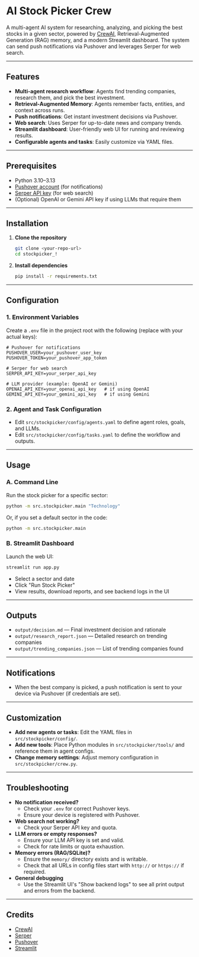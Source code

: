 # AI Stock Picker Crew

A multi-agent AI system for researching, analyzing, and picking the best stocks in a given sector, powered by [CrewAI](https://crewai.com), Retrieval-Augmented Generation (RAG) memory, and a modern Streamlit dashboard. The system can send push notifications via Pushover and leverages Serper for web search.

---

## Features
- **Multi-agent research workflow**: Agents find trending companies, research them, and pick the best investment.
- **Retrieval-Augmented Memory**: Agents remember facts, entities, and context across runs.
- **Push notifications**: Get instant investment decisions via Pushover.
- **Web search**: Uses Serper for up-to-date news and company trends.
- **Streamlit dashboard**: User-friendly web UI for running and reviewing results.
- **Configurable agents and tasks**: Easily customize via YAML files.

---

## Prerequisites
- Python 3.10–3.13
- [Pushover account](https://pushover.net/) (for notifications)
- [Serper API key](https://serper.dev/) (for web search)
- (Optional) OpenAI or Gemini API key if using LLMs that require them

---

## Installation

1. **Clone the repository**
   ```bash
   git clone <your-repo-url>
   cd stockpicker_!
   ```

2. **Install dependencies**
   ```bash
   pip install -r requirements.txt
   ```

---

## Configuration

### 1. **Environment Variables**
Create a `.env` file in the project root with the following (replace with your actual keys):

```
# Pushover for notifications
PUSHOVER_USER=your_pushover_user_key
PUSHOVER_TOKEN=your_pushover_app_token

# Serper for web search
SERPER_API_KEY=your_serper_api_key

# LLM provider (example: OpenAI or Gemini)
OPENAI_API_KEY=your_openai_api_key   # if using OpenAI
GEMINI_API_KEY=your_gemini_api_key   # if using Gemini
```

### 2. **Agent and Task Configuration**
- Edit `src/stockpicker/config/agents.yaml` to define agent roles, goals, and LLMs.
- Edit `src/stockpicker/config/tasks.yaml` to define the workflow and outputs.

---

## Usage

### **A. Command Line**
Run the stock picker for a specific sector:
```bash
python -m src.stockpicker.main "Technology"
```
Or, if you set a default sector in the code:
```bash
python -m src.stockpicker.main
```

### **B. Streamlit Dashboard**
Launch the web UI:
```bash
streamlit run app.py
```
- Select a sector and date
- Click "Run Stock Picker"
- View results, download reports, and see backend logs in the UI

---

## Outputs
- `output/decision.md` — Final investment decision and rationale
- `output/research_report.json` — Detailed research on trending companies
- `output/trending_companies.json` — List of trending companies found

---

## Notifications
- When the best company is picked, a push notification is sent to your device via Pushover (if credentials are set).

---

## Customization
- **Add new agents or tasks**: Edit the YAML files in `src/stockpicker/config/`.
- **Add new tools**: Place Python modules in `src/stockpicker/tools/` and reference them in agent configs.
- **Change memory settings**: Adjust memory configuration in `src/stockpicker/crew.py`.

---

## Troubleshooting
- **No notification received?**
  - Check your `.env` for correct Pushover keys.
  - Ensure your device is registered with Pushover.
- **Web search not working?**
  - Check your Serper API key and quota.
- **LLM errors or empty responses?**
  - Ensure your LLM API key is set and valid.
  - Check for rate limits or quota exhaustion.
- **Memory errors (RAG/SQLite)?**
  - Ensure the `memory/` directory exists and is writable.
  - Check that all URLs in config files start with `http://` or `https://` if required.
- **General debugging**
  - Use the Streamlit UI's "Show backend logs" to see all print output and errors from the backend.



---

## Credits
- [CrewAI](https://crewai.com)
- [Serper](https://serper.dev/)
- [Pushover](https://pushover.net/)
- [Streamlit](https://streamlit.io/)
